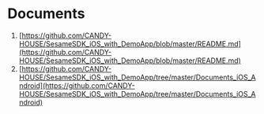 # Documents 
1. [https://github.com/CANDY-HOUSE/SesameSDK_iOS_with_DemoApp/blob/master/README.md](https://github.com/CANDY-HOUSE/SesameSDK_iOS_with_DemoApp/blob/master/README.md)
2. [https://github.com/CANDY-HOUSE/SesameSDK_iOS_with_DemoApp/tree/master/Documents_iOS_Android](https://github.com/CANDY-HOUSE/SesameSDK_iOS_with_DemoApp/tree/master/Documents_iOS_Android)

